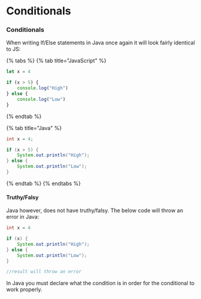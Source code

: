 # Conditionals

### Conditionals

When writing If/Else statements in Java once again it will look fairly identical to JS: 

{% tabs %}
{% tab title="JavaScript" %}
```javascript
let x = 4

if (x > 5) {
	console.log("High")
} else {
	console.log("Low")
}
```
{% endtab %}

{% tab title="Java" %}
```java
int x = 4;

if (x > 5) {
	System.out.println("High");
} else {
	System.out.println("Low");
}
```
{% endtab %}
{% endtabs %}

#### Truthy/Falsy

Java however, does not have truthy/falsy. The below code will throw an error in Java:

```java
int x = 4

if (x) {
	System.out.println("High");
} else {
	System.out.println("Low");
}

//result will throw an error
```

In Java you must declare what the condition is in order for the conditional to work properly.



